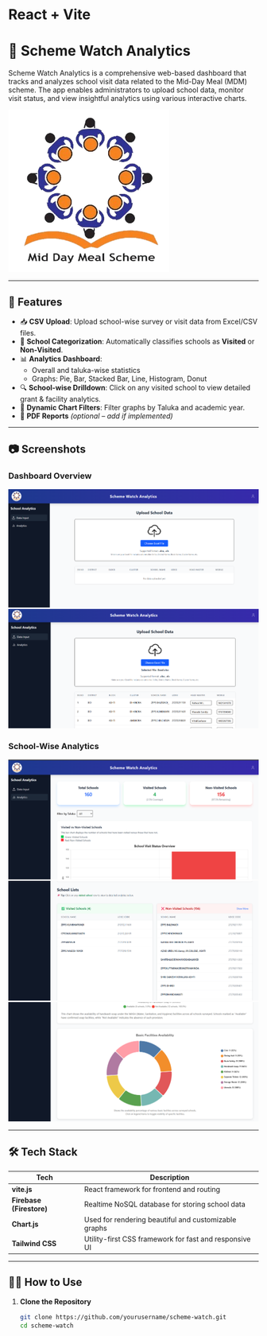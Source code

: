 # React + Vite

# 🏫 Scheme Watch Analytics

Scheme Watch Analytics is a comprehensive web-based dashboard that tracks and analyzes school visit data related to the Mid-Day Meal (MDM) scheme. The app enables administrators to upload school data, monitor visit status, and view insightful analytics using various interactive charts.

![Logo Placeholder](./public/logo.png) 

---

## 🚀 Features

- 📥 **CSV Upload**: Upload school-wise survey or visit data from Excel/CSV files.
- 🏫 **School Categorization**: Automatically classifies schools as **Visited** or **Non-Visited**.
- 📊 **Analytics Dashboard**:
  - Overall and taluka-wise statistics
  - Graphs: Pie, Bar, Stacked Bar, Line, Histogram, Donut
- 🔍 **School-wise Drilldown**: Click on any visited school to view detailed grant & facility analytics.
- 🧮 **Dynamic Chart Filters**: Filter graphs by Taluka and academic year.
- 📄 **PDF Reports** *(optional – add if implemented)*

---

## 📷 Screenshots

### Dashboard Overview

![Dashboard](./public/Data_input_1.png)
![Dashboard](./public/Data_input_2.png)

### School-Wise Analytics

![School Detail View](./public/Analytics1.png)
![School Detail View](./public/Analytics2.png)
![School Detail View](./public/Analytics3.png)

---

## 🛠️ Tech Stack

| Tech | Description |
|------|-------------|
| **vite.js** | React framework for frontend and routing |
| **Firebase (Firestore)** | Realtime NoSQL database for storing school data |
| **Chart.js** | Used for rendering beautiful and customizable graphs |
| **Tailwind CSS** | Utility-first CSS framework for fast and responsive UI |


---

## 🧑‍💻 How to Use

1. **Clone the Repository**
   ```bash
   git clone https://github.com/yourusername/scheme-watch.git
   cd scheme-watch

